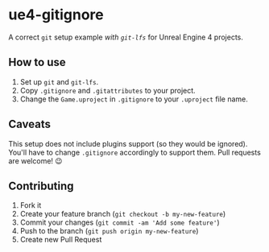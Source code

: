 # ue4-gitignore

A correct `git` setup example *with `git-lfs`* for Unreal Engine 4 projects.

## How to use

1. Set up `git` and `git-lfs`.
2. Copy `.gitignore` and `.gitattributes` to your project.
3. Change the `Game.uproject` in `.gitignore` to your `.uproject` file name.

## Caveats

This setup does not include plugins support (so they would be ignored).
You'll have to change `.gitignore` accordingly to support them.
Pull requests are welcome! :wink: 

## Contributing

1. Fork it
2. Create your feature branch (`git checkout -b my-new-feature`)
3. Commit your changes (`git commit -am 'Add some feature'`)
4. Push to the branch (`git push origin my-new-feature`)
5. Create new Pull Request
